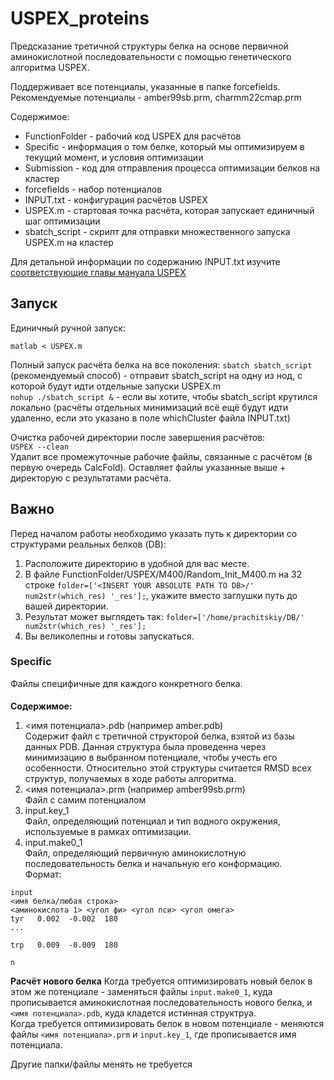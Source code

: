 # USPEX_proteins

Предсказание третичной структуры белка на основе первичной аминокислотной последовательности с помощью генетического алгоритма USPEX.

Поддерживает все потенциалы, указанные в папке forcefields. Рекомендуемые потенциалы - amber99sb.prm, charmm22cmap.prm

Содержимое:
 - FunctionFolder - рабочий код USPEX для расчётов
 - Specific - информация о том белке, который мы оптимизируем в текущий момент, и условия оптимизации
 - Submission - код для отправления процесса оптимизации белков на кластер
 - forcefields - набор потенциалов
 - INPUT.txt - конфигурация расчётов USPEX
 - USPEX.m - стартовая точка расчёта, которая запускает единичный шаг оптимизации
 - sbatch_script - скрипт для отправки множественного запуска USPEX.m на кластер

Для детальной информации по содержанию INPUT.txt изучите [соответствующие главы мануала USPEX](https://uspex-team.org/online_utilities/uspex_manual_release/EnglishVersion/uspex_manual_english/inputs.html)
## Запуск
Единичный ручной запуск:

`matlab < USPEX.m`

Полный запуск расчёта белка на все поколения:
`sbatch sbatch_script` (рекомендуемый способ) - отправит sbatch_script на одну из нод, с которой будут идти отдельные запуски USPEX.m\
`nohup ./sbatch_script &` - если вы хотите, чтобы sbatch_script крутился локально (расчёты отдельных минимизаций всё ещё будут идти удаленно, если это указано в поле whichCluster файла INPUT.txt)

Очистка рабочей директории после завершения расчётов:\
`USPEX --clean`\
Удалит все промежуточные рабочие файлы, связанные с расчётом (в первую очередь CalcFold). Оставляет файлы указанные выше + директорую с результатами расчёта.


## Важно
Перед началом работы необходимо указать путь к директории со структурами реальных белков (DB):
1. Расположите директорию в удобной для вас месте.
2. В файле FunctionFolder/USPEX/M400/Random_Init_M400.m на 32 строке `folder=['<INSERT YOUR ABSOLUTE PATH TO DB>/' num2str(which_res) '_res'];`, укажите вместо заглушки путь до вашей директории.
3. Результат может выглядеть так: `folder=['/home/prachitskiy/DB/' num2str(which_res) '_res'];`
4. Вы великолепны и готовы запускаться.

### Specific
Файлы специфичные для каждого конкретного белка.

####
__Содержимое:__
1. <имя потенциала>.pdb (например amber.pdb)\
Содержит файл с третичной структорой белка, взятой из базы данных PDB. Данная структура была проведенна через минимизацию в выбранном потенциале, чтобы учесть его особенности. Относительно этой структуры считается RMSD всех структур, получаемых в ходе работы алгоритма.
2. <имя потенциала>.prm (например amber99sb.prm)\
Файл с самим потенциалом
3. input.key_1\
Файл, определяющий потенциал и тип водного окружения, используемые в рамках оптимизации.
4. input.make0_1\
Файл, определяющий первичную аминокислотную последовательность белка и начальную его конформацию.\
Формат:
```
input
<имя белка/любая строка>
<аминокислота 1> <угол фи> <угол пси> <угол омега>
tyr   0.002  -0.002  180
...

trp   0.009  -0.009  180

n
```

__Расчёт нового белка__
Когда требуется оптимизировать новый белок в этом же потенциале - заменяться файлы `input.make0_1`, куда прописывается аминокислотная последовательность нового белка, и `<имя потенциала>.pdb`, куда кладется истинная структруа.\
Когда требуется оптимизировать белок в новом потенциале - меняются файлы `<имя потенциала>.prm` и `input.key_1`, где прописывается имя потенциала.

Другие папки/файлы менять не требуется 
   
